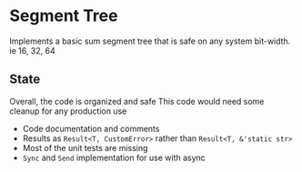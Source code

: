 # Segment Tree
Implements a basic sum segment tree that is safe on any system bit-width. ie 16, 32, 64

## State
Overall, the code is organized and safe
This code would need some cleanup for any production use
- Code documentation and comments
- Results as `Result<T, CustomError>` rather than `Result<T, &'static str>`
- Most of the unit tests are missing
- `Sync` and `Send` implementation for use with async
